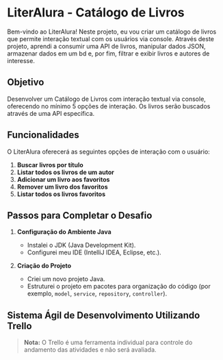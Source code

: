 # LiterAlura - Catálogo de Livros

Bem-vindo ao LiterAlura! Neste projeto, eu vou criar um catálogo de livros que permite interação textual com os usuários via console. Através deste projeto, aprendi a consumir uma API de livros, manipular dados JSON, armazenar dados em um bd e, por fim, filtrar e exibir livros e autores de interesse.

## Objetivo

Desenvolver um Catálogo de Livros com interação textual via console, oferecendo no mínimo 5 opções de interação. Os livros serão buscados através de uma API específica.

## Funcionalidades

O LiterAlura oferecerá as seguintes opções de interação com o usuário:

1. **Buscar livros por título**
2. **Listar todos os livros de um autor**
3. **Adicionar um livro aos favoritos**
4. **Remover um livro dos favoritos**
5. **Listar todos os livros favoritos**

## Passos para Completar o Desafio

1. **Configuração do Ambiente Java**
   - Instalei o JDK (Java Development Kit).
   - Configurei meu IDE (IntelliJ IDEA, Eclipse, etc.).

2. **Criação do Projeto**
   - Criei um novo projeto Java.
   - Estruturei o projeto em pacotes para organização do código (por exemplo, `model`, `service`, `repository`, `controller`).

## Sistema Ágil de Desenvolvimento Utilizando Trello

> **Nota:** O Trello é uma ferramenta individual para controle do andamento das atividades e não será avaliada.
